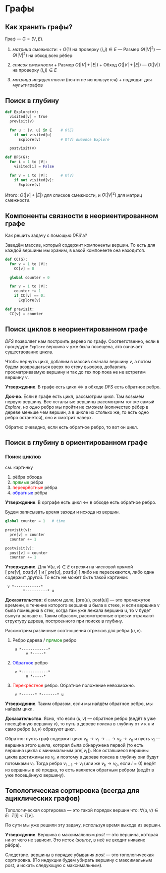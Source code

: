 # Графы

## Как хранить графы?

Граф — $G=(V, E)$.

1. *матрица смежности*:
    \+ $O(1)$ на проверку $(i, j) \in E$
    — Размер $\Theta(|V|^2)$
    — $\Theta(|V|^2)$ на обход всех рёбер

2. *список смежности*
   \+ Размер $O(|V| + |E|)$
   \+ Обход  $O(|V| + |E|)$
   — $O(|V|)$ на проверку $(i, j) \in E$

3. *матрица инцидентности* (почти не используется)
   \+ подходит для мультиграфов


## Поиск в глубину

```python
def Explore(v):
  visited[v] = true
  previsit(v)

  for u : (v, u) in E    # O(E)
    if not visited[u]
      Explore(v)         # O(V) вызовов Explore

  postvisit(v)
```


```python
def DFS(G):
  for i = 1 to |V|:
    visited[i] = False

  for v = 1 to |V|:      # O(V)
    if not visited[v]:
      Explore(v)
```

Итого: $O(|V| + |E|)$ для списков смежности, и $O(|V|^2)$ для матриц смежности.


## Компоненты связности в неориентированном графе

Как решить задачу с помощью $DFS$'a?

Заведём массив, который содержит компоненты вершин. То есть для каждой вершины мы храним, в какой компоненте она находится.

```python
def CC(G):
  for v = 1 to |V|:
    CC[v] = 0

  global counter = 0

  for v = 1 to |V|:
    counter += 1
    if CC[v] == 0:
      Explore(v)
```

```python
def previsit:
  CC[v] = counter
```

## Поиск циклов в неориентированном графе

$DFS$ позволяет нам построить дерево по графу. Соответственно, если в процедуре `Explore` вершина $v$ уже была посещена, это означает существование цикла.

Чтобы вернуть цикл, добавим в массив сначала вершину $v$, а потом будем возвращаться вверх по стеку вызовов, добавлять просматриваемую вершину и так до тех пор пока не не встретим вершину $v$.

**Утверждение**. В графе есть цикл $\Leftrightarrow$ в обходе $DFS$ есть обратное ребро.

**Док-во**. Если в графе есть цикл, рассмотрим цикл. Там возьмём первую вершину. Все остальные вершины рассмотрим тот же самый $Explore$, но одно ребро мы пройти не сможем (количество рёбер в дереве меньше чем вершин, а в цикле их столько же, то есть одно ребро останется), оно и смотрит наверх.

Обратно очевидно, если есть обратное ребро, то вот он цикл.


## Поиск в глубину в ориентированном графе

### Поиск циклов

см. картинку

1. рёбра обхода
2. <span style="color:green">прямые</span> рёбра
3. <span style="color:red">перекрёстные</span> рёбра
4. <span style="color:blue">обратные</span> рёбра

**Утверждение**. В орграфе есть цикл $\Leftrightarrow$ в обходе есть обратное ребро.

Будем записывать время заходи и исхода из вершин.

```python
global counter = 1   # time

previsit(v):
  pre[v] = counter
  counter += 1

postvisit(v):
  post[v] = counter
  counter += 1
```

**Утверждение**. Для $\forall  (u, v) \in E$ отрезки на числовой прямой $[\ pre[v],\ post[v]\ ]$ и $[\ pre[u],\ post[u]\ ]$ либо не пересекаются, либо один содержит другой. То есть не может быть такой картинки:

```
 v *------------*
        *----------* u
```

**Доказательство:** d самом деле, [pre(u), post(u)] — это промежуток времени, в течение которого вершина u была в стеке, и если вершина v была помещена в стек, когда там уже лежала вершина u, то v будет вынута раньше u. Таким образом, рассмотренные отрезки отражают структуру дерева, построенного при поиске в глубину.

Рассмотрим различные соотношения отрезков для ребра $(u, v)$.

1. Ребро дерева / <span style="color:green">прямое</span> ребро
    ```
     u *------------*
          v *-----*
    ```

2. <span style="color:blue">Обратное</span> ребро
    ```
     v *------------*
          u *-----*
    ```

3. <span style="color:red">Перекрёстное</span> ребро. Обратное положение невозможно.
    ```
     v *------* *-------* u
    ```

**Утверждение**. Таким образом, если мы найдём обратное ребро, мы найдём цикл.

**Доказательство**. Ясно, что если $(u, v)$ –– обратное ребро (ведёт в уже посещённую вершину $v$), то путь в дереве поиска в глубину от v к u и само ребро $(u, v)$ образуют цикл.

Обратно: пусть граф содержит цикл $v_0 \rightarrow v_1 \rightarrow \ldots \rightarrow v_k \rightarrow v_0$ и пусть $v_i$ –– вершина этого цикла, которая была обнаружена первой (то есть вершина цикла с минимальным $\text{pre}[\,v_i\,])$. Все оставшиеся вершины цикла достижимы из $v_i$, и поэтому в дереве поиска в глубину они будут потомками $v_i$. Тогда ребро $v_{i-1} \rightarrow v_i$ (или же $v_k \rightarrow v_0$, если $i = 0$) ведёт из вершины в её предка, то есть является обратным ребром (ведёт в уже посещённую вершину).


## Топологическая сортировка (всегда для ациклических графов)

Топологическая сортировка — это такой порядок вершин что: $\forall (u,v) \in E:\ \ T[i] < T[v]$.

По сути мы уже решили эту задачу, используя время выхода из вершин.

**Утверждение**. Вершина с максимальным $post$ — это вершина, которая ни от чего не зависит. Это исток (<i>source</i>, в неё не входит никакие рёбра).

Следствие. вершины в порядке убывания $post$ — это топологическая сортировка. (По индукции будем убирать вершину с максимальным post, и искать следующую с максимальным).
